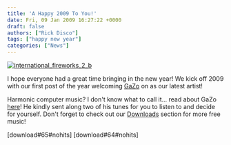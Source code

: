 ```yaml
---
title: 'A Happy 2009 To You!'
date: Fri, 09 Jan 2009 16:27:22 +0000
draft: false
authors: ["Rick Disco"]
tags: ["happy new year"]
categories: ["News"]
---
```


[![international_fireworks_2_b](/wp-content/uploads/2009/01/international_fireworks_2_b-300x300.jpg "international_fireworks_2_b")](/wp-content/uploads/2009/01/international_fireworks_2_b.jpg)

I hope everyone had a great time bringing in the new year! We kick off 2009 with our first post of the year welcoming [GaZo](/artists/gazo "GaZo Artist Profile") on as our latest artist!

Harmonic computer music? I don't know what to call it... read about GaZo [here](/artists/gazo "GaZo Artist Profile")! He kindly sent along two of his tunes for you to listen to and decide for yourself. Don't forget to check out our [Downloads](/downloads "electrotrash Downloads") section for more free music!

\[download#65#nohits\] \[download#64#nohits\]